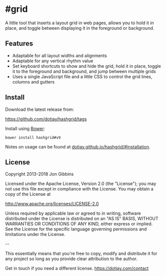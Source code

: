 # #grid #

A little tool that inserts a layout grid in web pages, allows you to hold it in place, and toggle between displaying it in the foreground or background.

## Features ##

 * Adaptable for all layout widths and alignments
 * Adaptable for any vertical rhythm value
 * Set keyboard shortcuts to show and hide the grid, hold it in place, toggle it to the foreground and background, and jump between multiple grids
 * Uses a single JavaScript file and a little CSS to control the grid lines, columns and gutters

## Install ##

Download the latest release from:

https://github.com/dotjay/hashgrid/tags

Install using [Bower](http://bower.io/):
```
bower install hashgrid#v9
```

Notes on usage can be found at [dotjay.github.io/hashgrid/#installation](http://dotjay.github.io/hashgrid/#installation).

## License ##

Copyright 2013-2018 Jon Gibbins

Licensed under the Apache License, Version 2.0 (the "License");
you may not use this file except in compliance with the License.
You may obtain a copy of the License at

  http://www.apache.org/licenses/LICENSE-2.0

Unless required by applicable law or agreed to in writing, software
distributed under the License is distributed on an "AS IS" BASIS,
WITHOUT WARRANTIES OR CONDITIONS OF ANY KIND, either express or implied.
See the License for the specific language governing permissions and
limitations under the License.

--

This essentially means that you're free to copy, modify and distribute it for any project so long as you provide clear attribution to the author.

Get in touch if you need a different license.
https://dotjay.com/contact
